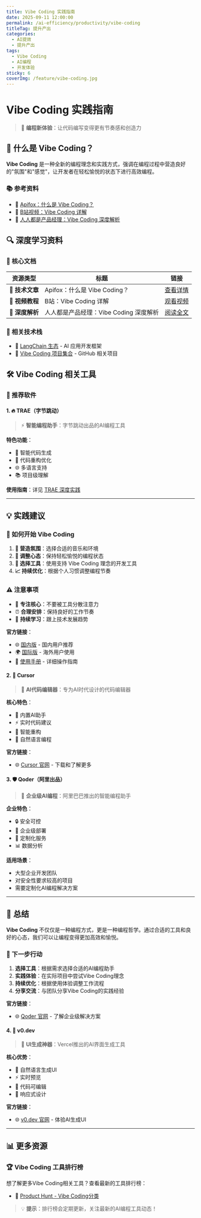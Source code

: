 ```yaml
---
title: Vibe Coding 实践指南
date: 2025-09-11 12:00:00
permalink: /ai-efficiency/productivity/vibe-coding
titleTag: 提升产出
categories:
  - AI提效
  - 提升产出
tags:
  - Vibe Coding
  - AI编程
  - 开发体验
sticky: 6
coverImg: /feature/vibe-coding.jpg
---
```


# Vibe Coding 实践指南

> 🎵 **编程新体验**：让代码编写变得更有节奏感和创造力

## 🤔 什么是 Vibe Coding？

**Vibe Coding** 是一种全新的编程理念和实践方式，强调在编程过程中营造良好的"氛围"和"感觉"，让开发者在轻松愉悦的状态下进行高效编程。

### 📚 参考资料

- 🔗 [Apifox：什么是 Vibe Coding？](https://apifox.com/apiskills/what-is-vibe-coding/)
- 🎥 [B站视频：Vibe Coding 详解](https://www.bilibili.com/video/BV1VJvTzjEtY/)
- 📖 [人人都是产品经理：Vibe Coding 深度解析](https://www.woshipm.com/ai/6259523.html)

## 🔍 深度学习资料

### 📖 核心文档

| 资源类型        | 标题                                   | 链接                                                          |
| --------------- | -------------------------------------- | ------------------------------------------------------------- |
| 📄 **技术文章** | Apifox：什么是 Vibe Coding？           | [查看详情](https://apifox.com/apiskills/what-is-vibe-coding/) |
| 🎥 **视频教程** | B站：Vibe Coding 详解                  | [观看视频](https://www.bilibili.com/video/BV1VJvTzjEtY/)      |
| 📝 **深度解析** | 人人都是产品经理：Vibe Coding 深度解析 | [阅读全文](https://www.woshipm.com/ai/6259523.html)           |

### 🔗 相关技术栈

- 🔗 [LangChain 生态](https://github.com/topics/langchain) - AI 应用开发框架
- 🎵 [Vibe Coding 项目集合](https://github.com/topics/vibe-coding) - GitHub 相关项目

## 🛠️ Vibe Coding 相关工具

### 🚀 推荐软件

#### 1. 🔥 TRAE（字节跳动）

> ⚡ **智能编程助手**：字节跳动出品的AI编程工具

**特色功能**：

- 🤖 智能代码生成
- 🔄 代码重构优化
- 🌐 多语言支持
- 📚 项目级理解

**使用指南**：详见 [TRAE 深度实践](./TRAE.md)

---

## 💡 实践建议

### 🎯 如何开始 Vibe Coding

1. **🎵 营造氛围**：选择合适的音乐和环境
2. **🧘 调整心态**：保持轻松愉悦的编程状态
3. **🔧 选择工具**：使用支持 Vibe Coding 理念的开发工具
4. **📈 持续优化**：根据个人习惯调整编程节奏

### ⚠️ 注意事项

- 🎯 **专注核心**：不要被工具分散注意力
- ⏰ **合理安排**：保持良好的工作节奏
- 🔄 **持续学习**：跟上技术发展趋势

**官方链接**：

- 🌐 [国内版](https://trae.cn/) - 国内用户推荐
- 🌍 [国际版](https://trae.ai/) - 海外用户使用
- 📖 [使用手册](https://lcnziv86vkx6.feishu.cn/wiki/GlLPw7PaqijeiWkPpXrc9v1Nnxb) - 详细操作指南

#### 2. 🎯 Cursor

> 🚀 **AI代码编辑器**：专为AI时代设计的代码编辑器

**核心特色**：

- 🤖 内置AI助手
- ⚡ 实时代码建议
- 🔄 智能重构
- 💬 自然语言编程

**官方链接**：

- 🌐 [Cursor 官网](https://cursor.com/) - 下载和了解更多

#### 3. 🛡️ Qoder（阿里出品）

> 🏢 **企业级AI编程**：阿里巴巴推出的智能编程助手

**企业特色**：

- 🔒 安全可控
- 🏢 企业级部署
- 🎯 定制化服务
- 📊 数据分析

**适用场景**：

- 大型企业开发团队
- 对安全性要求较高的项目
- 需要定制化AI编程解决方案

---

## 🎉 总结

**Vibe Coding** 不仅仅是一种编程方式，更是一种编程哲学。通过合适的工具和良好的心态，我们可以让编程变得更加高效和愉悦。

### 🚀 下一步行动

1. **选择工具**：根据需求选择合适的AI编程助手
2. **实践体验**：在实际项目中尝试Vibe Coding理念
3. **持续优化**：根据使用体验调整工作流程
4. **分享交流**：与团队分享Vibe Coding的实践经验

**官方链接**：

- 🌐 [Qoder 官网](https://qoder.com/) - 了解企业级解决方案

#### 4. 🎨 v0.dev

> 🎯 **UI生成神器**：Vercel推出的AI界面生成工具

**核心优势**：

- 🎨 自然语言生成UI
- ⚡ 实时预览
- 🔧 代码可编辑
- 📱 响应式设计

**官方链接**：

- 🌐 [v0.dev 官网](https://v0.app/) - 体验AI生成UI

---

## 📊 更多资源

### 🏆 Vibe Coding 工具排行榜

想了解更多Vibe Coding相关工具？查看最新的工具排行榜：

- 🔗 [Product Hunt - Vibe Coding分类](https://www.producthunt.com/categories/vibe-coding?ref=footer)

> 💡 **提示**：排行榜会定期更新，关注最新的AI编程工具动态！
